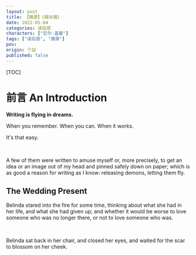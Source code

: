 ```yaml
---
layout: post
title: 【摘录】《烟与镜》
date: 2022-05-04
categories: 读后感
characters: ["尼尔·盖曼"]
tags: ["读后感", "摘录"]
pov: 
origin: 个站
published: false
---
```


[TOC]

# 前言 An Introduction

**Writing is flying in dreams.**

When you remember. When you can. When it works.

It's that easy.

<br>

A few of them were written to amuse myself or, more precisely, to get an idea or an image out of my head and pinned safely down on paper; which is as good a reason for writing as I know: releasing demons, letting them fly.

## The Wedding Present

Belinda stared into the fire for some time, thinking about what she had in her life, and what she had given up; and whether it would be worse to love someone who was no longer there, or not to love someone who was.

<br>

Belinda sat back in her chair, and closed her eyes, and waited for the scar to blossom on her cheek.

